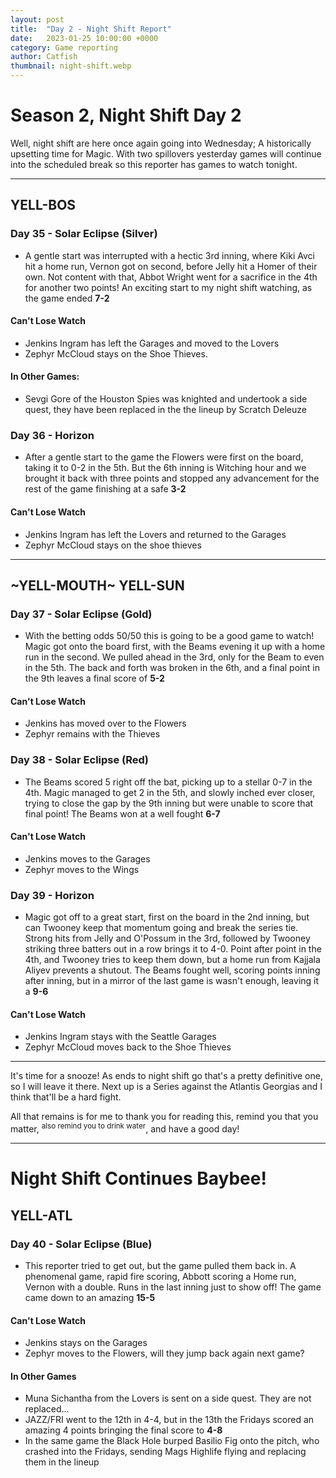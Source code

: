 ```yaml
---
layout: post
title:  "Day 2 - Night Shift Report"
date:   2023-01-25 10:00:00 +0000
category: Game reporting
author: Catfish
thumbnail: night-shift.webp
---
```


# Season 2, Night Shift Day 2

Well, night shift are here once again going into Wednesday; A historically upsetting time for Magic. With two spillovers yesterday games will continue into the scheduled break so this reporter has games to watch tonight.

***

## YELL-BOS
### Day 35 - Solar Eclipse (Silver) 
- A gentle start was interrupted with a hectic 3rd inning, where Kiki Avci hit a home run, Vernon got on second, before Jelly hit a Homer of their own. Not content with that, Abbot Wright went for a sacrifice in the 4th for another two points! An exciting start to my night shift watching, as the game ended **7-2**

#### Can't Lose Watch

- Jenkins Ingram has left the Garages and moved to the Lovers
- Zephyr McCloud stays on the Shoe Thieves.

#### In Other Games:

- Sevgi Gore of the Houston Spies was knighted and undertook a side quest, they have been replaced in the the lineup by Scratch Deleuze

### Day 36 - Horizon

- After a gentle start to the game the Flowers were first on the board, taking it to 0-2 in the 5th. But the 6th inning is Witching hour and we brought it back with three points and stopped any advancement for the rest of the game finishing at a safe **3-2**

#### Can't Lose Watch

- Jenkins Ingram has left the Lovers and returned to the Garages
- Zephyr McCloud stays on the shoe thieves

***

## ~YELL-MOUTH~ YELL-SUN

### Day 37 - Solar Eclipse (Gold)

- With the betting odds 50/50 this is going to be a good game to watch! Magic got onto the board first, with the Beams evening it up with a home run in the second. We pulled ahead in the 3rd, only for the Beam to even in the 5th. The back and forth was broken in the 6th, and a final point in the 9th leaves a final score of **5-2**

#### Can't Lose Watch
- Jenkins has moved over to the Flowers
- Zephyr remains with the Thieves

### Day 38 - Solar Eclipse (Red)

- The Beams scored 5 right off the bat, picking up to a stellar 0-7 in the 4th. Magic managed to get 2 in the 5th, and slowly inched ever closer, trying to close the gap by the 9th inning but were unable to score that final point! The Beams won at a well fought **6-7**

#### Can't Lose Watch
- Jenkins moves to the Garages
- Zephyr moves to the Wings

### Day 39 - Horizon

- Magic got off to a great start, first on the board in the 2nd inning, but can Twooney keep that momentum going and break the series tie. Strong hits from Jelly and O'Possum in the 3rd, followed by Twooney striking three batters out in a row brings it to 4-0. Point after point in the 4th, and Twooney tries to keep them down, but a home run from Kajjala Aliyev prevents a shutout. The Beams fought well, scoring points inning after inning, but in a mirror of the last game is wasn't enough, leaving it a **9-6**

#### Can't Lose Watch

- Jenkins Ingram stays with the Seattle Garages
- Zephyr McCloud moves back to the Shoe Thieves

***

It's time for a snooze! As ends to night shift go that's a pretty definitive one, so I will leave it there. Next up is a Series against the Atlantis Georgias and I think that'll be a hard fight. 

All that remains is for me to thank you for reading this, remind you that you matter, <sup>also remind you to drink water</sup>, and have a good day!

***

# Night Shift Continues Baybee!

## YELL-ATL

### Day 40 - Solar Eclipse (Blue)

- This reporter tried to get out, but the game pulled them back in. A phenomenal game, rapid fire scoring, Abbott scoring a Home run, Vernon with a double. Runs in the last inning just to show off! The game came down to an amazing **15-5**

#### Can't Lose Watch

- Jenkins stays on the Garages
- Zephyr moves to the Flowers, will they jump back again next game?

#### In Other Games

- Muna Sichantha from the Lovers is sent on a side quest. They are not replaced...
- JAZZ/FRI went to the 12th in 4-4, but in the 13th the Fridays scored an amazing 4 points bringing the final score to **4-8**
- In the same game the Black Hole burped Basilio Fig onto the pitch, who crashed into the Fridays, sending Mags Highlife flying and replacing them in the lineup
